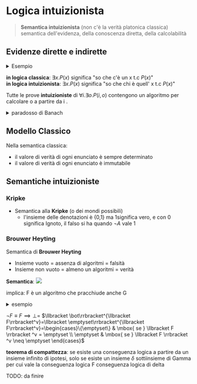 # Logica intuizionista

> **Semantica intuizionista** (non c'è la verità platonica classica) semantica dell'evidenza, della conoscenza diretta, della calcolabilità

## Evidenze dirette e indirette

<details>
<summary>
Esempio
</summary>

![](vx_images/428894091816920.png)
</details>

**in logica classica**: $\exists x.P(x)$ significa "so che c'è un x t.c $P(x)$"  
**in logica intuizionista**: $\exists x.P(x)$ significa "so che chi è quell' x t.c $P(x)$"  

Tutte le prove **intuizioniste** di $\forall i. \exists o.P(i,o)$ contengono un algoritmo per calcolare o a partire da i .

<details>
<summary>
paradosso di Banach
</summary>

è un teorema classico che non si può dimostrare con la logica intuizionista.


prendete una sfera piena la riempiamo di punti, è possibile tre insiemi di punti in cui posso partizionare la mia sfera.
roteando e traslando questi punti con movimenti rigidi, posso creare due sfere con gli stessi punti e uguali.
</details>

## Modello Classico

Nella semantica classica:
- il valore di verità di ogni enunciato è sempre determinato
- il valore di verità di ogni enunciato è immutabile

## Semantiche intuizioniste

###  Kripke
- Semantica alla **Kripke** (o dei mondi possibili)
    - l'insieme delle denotazioni è {0,1} ma 1significa vero, e con 0 significa Ignoto, il falso si ha quando $\neg A$ vale 1
   
### Brouwer Heyting

Semantica di **Brouwer Heyting**  
- Insieme vuoto = assenza di algoritmi = falsità
- Insieme non vuoto = almeno un algoritmi = verità


**Semantica**:
![](vx_images/581501354927706.png)


implica: F è un algoritmo che pracchiude anche G

<details>
<summary>
esempio
</summary>

![](vx_images/85421364797892.png)
</details>


$\neg F \equiv  F \implies \bot=$
$\llbracket \bot\rrbracket^{\llbracket F\rrbracket^v}=\llbracket \emptyset\rrbracket^{\llbracket F\rrbracket^v}=\begin{cases}\{\emptyset\} & \mbox{ se } \llbracket F \rrbracket ^v = \emptyset \\  \emptyset & \mbox{ se } \llbracket F \rrbracket ^v \neq \emptyset \end{cases}$



**teorema di compattezza**: se esiste una conseguenza logica a partire da un insieme infinito di ipotesi, solo se esiste un insieme $\delta$ sottiinsieme di Gamma per cui vale la conseguenza logica F conseguenza logica di delta   	


TODO: da finire

